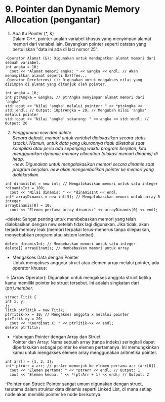# 9. Pointer dan Dynamic Memory Allocation (pengantar)

1. Apa Itu Pointer (\*, &)\
   Dalam C++, pointer adalah variabel khusus yang menyimpan alamat memori dari variabel lain. Bayangkan pointer seperti catatan yang bertuliskan "data ini ada di laci nomor 25".

```
-Operator Alamat (&): Digunakan untuk mendapatkan alamat memori dari sebuah variabel.
int angka = 10;
  cout << "Alamat memori angka: " << &angka << endl; // Akan menampilkan alamat seperti 0x7ffee...
-Operator Dereferensi (): Digunakan untuk mengakses nilai yang disimpan di alamat yang ditunjuk oleh pointer.
```

```
int angka = 10;
int ptrAngka = &angka; // ptrAngka menyimpan alamat memori dari 'angka'
std::cout << "Nilai 'angka' melalui pointer: " << *ptrAngka << std::endl; // Output: 10ptrAngka = 20; // Mengubah nilai 'angka' melalui pointer
std::cout << "Nilai 'angka' sekarang: " << angka << std::endl; // Output: 20
```

2. _Penggunaan new dan delete_\
   _Secara default, memori untuk variabel dialokasikan secara statis (stack). Namun, untuk data yang ukurannya tidak diketahui saat kompilasi atau perlu ada sepanjang waktu program berjalan, kita menggunakan dynamic memory allocation (alokasi memori dinamis) di heap._\
   _-new: Digunakan untuk mengalokasikan memori secara dinamis saat program berjalan. new akan mengembalikan pointer ke memori yang dialokasikan._

```
int dinamisInt = new int; // Mengalokasikan memori untuk satu integer
*dinamisInt = 100;
  cout << "Nilai dinamis: " << *dinamisInt << endl;
int* arrayDinamis = new int[5]; // Mengalokasikan memori untuk array 5 integer
arrayDinamis[0] = 10;
  cout << "Elemen pertama array dinamis:" << arrayDinamis[0] << endl;
```

-delete: Sangat penting untuk membebaskan memori yang telah dialokasikan dengan new setelah tidak lagi digunakan. Jika tidak, akan terjadi memory leak (memori terpakai terus-menerus tanpa dilepaskan, menyebabkan program atau sistem lambat).

```
delete dinamisInt; // Membebaskan memori untuk satu integer
delete[] arrayDinamis; // Membebaskan memori untuk array
```

* Mengakses Data dengan Pointer\
  Untuk mengakses anggota struct atau elemen array melalui pointer, ada operator khusus:

-> (Arrow Operator): Digunakan untuk mengakses anggota struct ketika kamu memiliki pointer ke struct tersebut. Ini adalah singkatan dari (_ptr).member._

```
struct Titik {
int x, y;
};
Titik ptrTitik = new Titik;
ptrTitik->x = 10; // Mengakses anggota x melalui pointer
ptrTitik->y = 20;
  cout << "Koordinat X: " << ptrTitik->x << endl;
delete ptrTitik;
```

* Hubungan Pointer dengan Array dan Struct\
  Pointer dan Array: Nama sebuah array (tanpa indeks) seringkali dapat diperlakukan sebagai pointer ke elemen pertamanya. Ini memungkinkan kamu untuk mengakses elemen array menggunakan aritmetika pointer.

```
int arr[] = {1, 2, 3};
int* ptrArr = arr; // ptrArr menunjuk ke elemen pertama arr (arr[0])
  cout << "Elemen pertama: " << *ptrArr << endl; // Output: 1
  cout << "Elemen kedua: " << *(ptrArr + 1) << endl; // Output: 2
```

-Pointer dan Struct: Pointer sangat umum digunakan dengan struct, terutama dalam struktur data dinamis seperti Linked List, di mana setiap node akan memiliki pointer ke node berikutnya.
